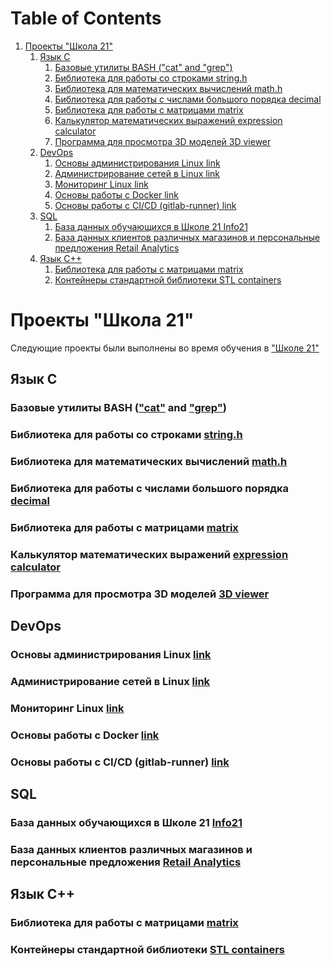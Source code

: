 
# Table of Contents

1.  [Проекты "Школа 21"](#org1e37888)
    1.  [Язык C](#orgf2d2e9c)
        1.  [Базовые утилиты BASH ("cat" and "grep")](#org7583af6)
        2.  [Библиотека для работы со строками string.h](#org31433bb)
        3.  [Библиотека для математических вычислений math.h](#org3e51790)
        4.  [Библиотека для работы с числами большого порядка decimal](#org3323f63)
        5.  [Библиотека для работы с матрицами matrix](#orgd0fa335)
        6.  [Калькулятор математических выражений expression calculator](#orge43eb72)
        7.  [Программа для просмотра 3D моделей 3D viewer](#orgbf1f34b)
    2.  [DevOps](#org2a97e9d)
        1.  [Основы администрирования Linux link](#org9824790)
        2.  [Администрирование сетей в Linux link](#orga867245)
        3.  [Мониторинг Linux link](#org03360e0)
        4.  [Основы работы с Docker link](#org1555fba)
        5.  [Основы работы с CI/CD (gitlab-runner) link](#org77d3fa8)
    3.  [SQL](#org5316fd8)
        1.  [База данных обучающихся в Школе 21 Info21](#orgaa17e40)
        2.  [База данных клиентов различных магазинов и персональные предложения Retail Analytics](#org85a5c23)
    4.  [Язык C++](#org139c4f7)
        1.  [Библиотека для работы с матрицами matrix](#org540791f)
        2.  [Контейнеры стандартной библиотеки STL containers](#org7eb37fe)


<a id="org1e37888"></a>

# Проекты "Школа 21"

Следующие проекты были выполнены во время обучения в ["Школе 21"](https://21-school.ru)


<a id="orgf2d2e9c"></a>

## Язык C


<a id="org7583af6"></a>

### Базовые утилиты BASH (["cat"](./C/bash_utils/cat) and ["grep"](./C/bash_utils/grep))


<a id="org31433bb"></a>

### Библиотека для работы со строками [string.h](./C/string/)


<a id="org3e51790"></a>

### Библиотека для математических вычислений [math.h](./C/math/)


<a id="org3323f63"></a>

### Библиотека для работы с числами большого порядка [decimal](./C/decimal)


<a id="orgd0fa335"></a>

### Библиотека для работы с матрицами [matrix](./C/matrix)


<a id="orge43eb72"></a>

### Калькулятор математических выражений [expression calculator](./C/expression_calculator)


<a id="orgbf1f34b"></a>

### Программа для просмотра 3D моделей [3D viewer](./C/3DViewer)


<a id="org2a97e9d"></a>

## DevOps


<a id="org9824790"></a>

### Основы администрирования Linux [link](./DevOps/LinuxBasics/)


<a id="orga867245"></a>

### Администрирование сетей в Linux [link](./DevOps/LinuxNetworking)


<a id="org03360e0"></a>

### Мониторинг Linux [link](./DevOps/LinuxMonitoring)


<a id="org1555fba"></a>

### Основы работы с Docker [link](./DevOps/Docker)


<a id="org77d3fa8"></a>

### Основы работы с CI/CD (gitlab-runner) [link](./DevOps/CICD)


<a id="org5316fd8"></a>

## SQL


<a id="orgaa17e40"></a>

### База данных обучающихся в Школе 21 [Info21](./SQL/Info)


<a id="org85a5c23"></a>

### База данных клиентов различных магазинов и персональные предложения [Retail Analytics](./SQL/RetailAnalytics)


<a id="org139c4f7"></a>

## Язык C++


<a id="org540791f"></a>

### Библиотека для работы с матрицами [matrix](./CPP/matrix)


<a id="org7eb37fe"></a>

### Контейнеры стандартной библиотеки [STL containers](./CPP/containers)

